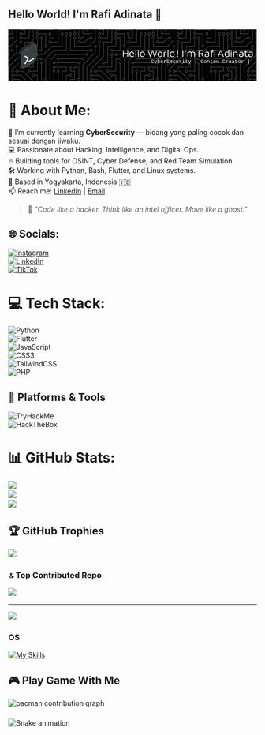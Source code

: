## Hello World! I'm Rafi Adinata 👋

![RaviAdinata](img/github-header-image.png)

# 💫 About Me:

🌱 I’m currently learning **CyberSecurity** — bidang yang paling cocok dan sesuai dengan jiwaku.  
💻 Passionate about Hacking, Intelligence, and Digital Ops.  
🔥 Building tools for OSINT, Cyber Defense, and Red Team Simulation.  
🛠️ Working with Python, Bash, Flutter, and Linux systems.  
📍 Based in Yogyakarta, Indonesia 🇮🇩  
📫 Reach me: [LinkedIn](https://linkedin.com/in/rafi-adinata-rachmat-b754ab259) | [Email](mailto:rafiadinata@gmail.com)

> 💬 _"Code like a hacker. Think like an intel officer. Move like a ghost."_

## 🌐 Socials:

[![Instagram](https://img.shields.io/badge/Instagram-%23E4405F.svg?logo=Instagram&logoColor=white)](https://instagram.com/rafiadinataa)  
[![LinkedIn](https://img.shields.io/badge/LinkedIn-%230077B5.svg?logo=linkedin&logoColor=white)](https://linkedin.com/in/rafi-adinata-rachmat-b754ab259)  
[![TikTok](https://img.shields.io/badge/TikTok-%23000000.svg?logo=TikTok&logoColor=white)](https://tiktok.com/@rafiadinata)

# 💻 Tech Stack:

![Python](https://img.shields.io/badge/python-3670A0?style=flat&logo=python&logoColor=ffdd54)  
![Flutter](https://img.shields.io/badge/Flutter-%2302569B.svg?style=flat&logo=Flutter&logoColor=white)  
![JavaScript](https://img.shields.io/badge/javascript-%23323330.svg?style=flat&logo=javascript&logoColor=%23F7DF1E)  
![CSS3](https://img.shields.io/badge/css3-%231572B6.svg?style=flat&logo=css3&logoColor=white)  
![TailwindCSS](https://img.shields.io/badge/tailwindcss-%2338B2AC.svg?style=flat&logo=tailwind-css&logoColor=white)  
![PHP](https://img.shields.io/badge/php-%23777BB4.svg?style=flat&logo=php&logoColor=white)

## 🔐 Platforms & Tools

![TryHackMe](https://img.shields.io/badge/TryHackMe-%2312100E.svg?logo=tryhackme&logoColor=red)  
![HackTheBox](https://img.shields.io/badge/HackTheBox-%23000000.svg?logo=hackthebox&logoColor=green)

# 📊 GitHub Stats:

![](https://github-readme-stats.vercel.app/api?username=RaviAdinata&theme=dark&hide_border=false&include_all_commits=true&count_private=true)<br/>
![](https://nirzak-streak-stats.vercel.app/?user=RaviAdinata&theme=dark&hide_border=false)<br/>
![](https://github-readme-stats.vercel.app/api/top-langs/?username=RaviAdinata&theme=dark&hide_border=false&include_all_commits=true&count_private=true&layout=compact)

## 🏆 GitHub Trophies

![](https://github-profile-trophy.vercel.app/?username=RaviAdinata&theme=radical&no-frame=false&no-bg=true&margin-w=4)

### 🔝 Top Contributed Repo

![](https://github-contributor-stats.vercel.app/api?username=RaviAdinata&limit=5&theme=dark&combine_all_yearly_contributions=true)

---

[![](https://visitcount.itsvg.in/api?id=RaviAdinata&icon=2&color=12)](https://visitcount.itsvg.in)

<!-- Proudly created with GPRM ( https://gprm.itsvg.in ) -->

### OS

[![My Skills](https://skillicons.dev/icons?i=linux,bash,windows&perline=4)](https://skillicons.dev)

## 🎮 Play Game With Me

<picture>
  <source media="(prefers-color-scheme: dark)" srcset="https://raw.githubusercontent.com/RaviAdinata/RaviAdinata/output/pacman-contribution-graph-dark.svg">
  <source media="(prefers-color-scheme: light)" srcset="https://raw.githubusercontent.com/RaviAdinata/RaviAdinata/output/pacman-contribution-graph.svg">
  <img alt="pacman contribution graph" src="https://raw.githubusercontent.com/RaviAdinata/RaviAdinata/output/pacman-contribution-graph.svg">
</picture>

###

<img src="https://raw.githubusercontent.com/RaviAdinata/RaviAdinata/output/snake.svg" alt="Snake animation" />

###
